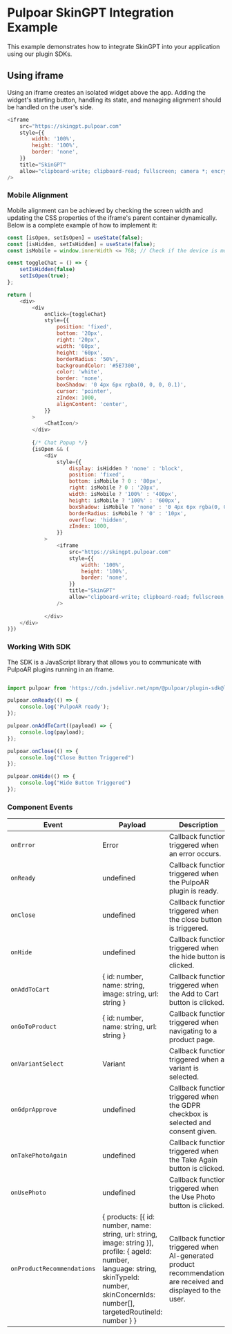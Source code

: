# Pulpoar SkinGPT Integration Example

This example demonstrates how to integrate SkinGPT into your application using our plugin SDKs.

## Using iframe
Using an iframe creates an isolated widget above the app. Adding the widget's starting button, handling its state, and managing alignment should be handled on the user's side.

```js
<iframe
    src="https://skingpt.pulpoar.com"
    style={{
        width: '100%',
        height: '100%',
        border: 'none',
    }}
    title="SkinGPT"
    allow="clipboard-write; clipboard-read; fullscreen; camera *; encrypted-media;"
/>
```
### Mobile Alignment
Mobile alignment can be achieved by checking the screen width and updating the CSS properties of the iframe's parent container dynamically. Below is a complete example of how to implement it:
```js
const [isOpen, setIsOpen] = useState(false);
const [isHidden, setIsHidden] = useState(false);
const isMobile = window.innerWidth <= 768; // Check if the device is mobile

const toggleChat = () => {
    setIsHidden(false)
    setIsOpen(true);
};

return (
    <div>
        <div
            onClick={toggleChat}
            style={{
                position: 'fixed',
                bottom: '20px',
                right: '20px',
                width: '60px',
                height: '60px',
                borderRadius: '50%',
                backgroundColor: '#5E7300',
                color: 'white',
                border: 'none',
                boxShadow: '0 4px 6px rgba(0, 0, 0, 0.1)',
                cursor: 'pointer',
                zIndex: 1000,
                alignContent: 'center',
            }}
        >
            <ChatIcon/>
        </div>
        
        {/* Chat Popup */}
        {isOpen && (
            <div
                style={{
                    display: isHidden ? 'none' : 'block',
                    position: 'fixed',
                    bottom: isMobile ? 0 : '80px',
                    right: isMobile ? 0 : '20px',
                    width: isMobile ? '100%' : '400px',
                    height: isMobile ? '100%' : '600px',
                    boxShadow: isMobile ? 'none' : '0 4px 6px rgba(0, 0, 0, 0.1)',
                    borderRadius: isMobile ? '0' : '10px',
                    overflow: 'hidden',
                    zIndex: 1000,
                }}
            >
                <iframe
                    src="https://skingpt.pulpoar.com"
                    style={{
                        width: '100%',
                        height: '100%',
                        border: 'none',
                    }}
                    title="SkinGPT"
                    allow="clipboard-write; clipboard-read; fullscreen; camera *; encrypted-media; gyroscope; picture-in-picture"
                />
        
            </div>
    </div>
)})
```
### Working With SDK
The SDK is a JavaScript library that allows you to communicate with PulpoAR plugins running in an iframe.

```js

import pulpoar from 'https://cdn.jsdelivr.net/npm/@pulpoar/plugin-sdk@latest';

pulpoar.onReady(() => {
    console.log('PulpoAR ready');
});

pulpoar.onAddToCart((payload) => {
    console.log(payload);
});

pulpoar.onClose(() => {
    console.log("Close Button Triggered")
});

pulpoar.onHide(() => {
    console.log("Hide Button Triggered")
});


```



### Component Events


| Event              | Payload                                                                                           | Description                                                         |
|--------------------|---------------------------------------------------------------------------------------------------|---------------------------------------------------------------------|
| `onError`          | Error                                                                                             | Callback function triggered when an error occurs.                   |
| `onReady`          | undefined	                                                                                     | Callback function triggered when the PulpoAR plugin is ready.       |
| `onClose`          | undefined	                                                                                    | Callback function triggered when the close button is triggered.     |
| `onHide`           | undefined	                                                                                    | Callback function triggered when the hide button is clicked.        |
| `onAddToCart`      | { id: number, name: string, image: string, url: string }	                                            | Callback function triggered when the Add to Cart button is clicked. |
| `onGoToProduct`    | { id: number, name: string, url: string }	                                                            | Callback function triggered when navigating to a product page.      |
| `onVariantSelect`  | Variant                                                                                           | Callback function triggered when a variant is selected.             |
| `onGdprApprove`    | undefined                                                                               | Callback function triggered when the GDPR checkbox is selected and consent given.      |
| `onTakePhotoAgain` | undefined                                                                                         | Callback function triggered when the Take Again button is clicked.  |
| `onUsePhoto`       | undefined                                                                                         | Callback function triggered when the Use Photo button is clicked.   |
| `onProductRecommendations` | { products: [{ id: number, name: string, url: string, image: string }], profile: { ageId: number, language: string, skinTypeId: number, skinConcernIds: number[], targetedRoutineId: number } } | Callback function triggered when AI-generated product recommendations are received and displayed to the user. |

